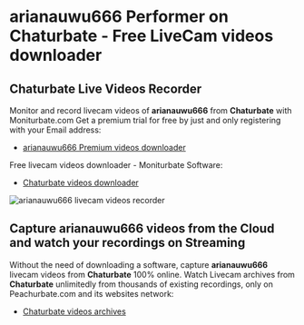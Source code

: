 # arianauwu666 Performer on Chaturbate - Free LiveCam videos downloader

## Chaturbate Live Videos Recorder

Monitor and record livecam videos of **arianauwu666** from **Chaturbate** with Moniturbate.com
Get a premium trial for free by just and only registering with your Email address:
* [arianauwu666 Premium videos downloader](https://moniturbate.com/request-demo-licence-key.html)

Free livecam videos downloader - Moniturbate Software:
* [Chaturbate videos downloader](https://moniturbate.com/moniturbate-download-software.html)

![arianauwu666 livecam videos recorder](https://peachurnet.com/templates/moniturbate-software.png)


## Capture arianauwu666 videos from the Cloud and watch your recordings on Streaming

Without the need of downloading a software, capture **arianauwu666** livecam videos from **Chaturbate** 100% online.
Watch Livecam archives from **Chaturbate** unlimitedly from thousands of existing recordings, only on Peachurbate.com and its websites network:
* [Chaturbate videos archives](https://peachurnet.com/)